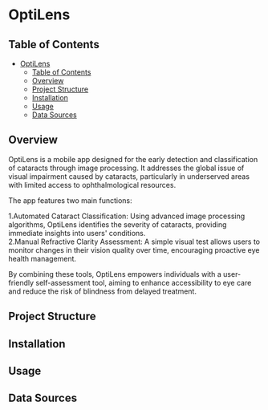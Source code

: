 # OptiLens

## Table of Contents
- [OptiLens](#optilens)
  - [Table of Contents](#table-of-contents)
  - [Overview](#overview)
  - [Project Structure](#project-structure)
  - [Installation](#installation)
  - [Usage](#usage)
  - [Data Sources](#data-sources)

## Overview
OptiLens is a mobile app designed for the early detection and classification of cataracts through image processing. It addresses the global issue of visual impairment caused by cataracts, particularly in underserved areas with limited access to ophthalmological resources.

The app features two main functions:

1.Automated Cataract Classification: Using advanced image processing algorithms, OptiLens identifies the severity of cataracts, providing immediate insights into users' conditions.                                 
2.Manual Refractive Clarity Assessment: A simple visual test allows users to monitor changes in their vision quality over time, encouraging proactive eye health management.

By combining these tools, OptiLens empowers individuals with a user-friendly self-assessment tool, aiming to enhance accessibility to eye care and reduce the risk of blindness from delayed treatment.

## Project Structure


## Installation


## Usage


## Data Sources


